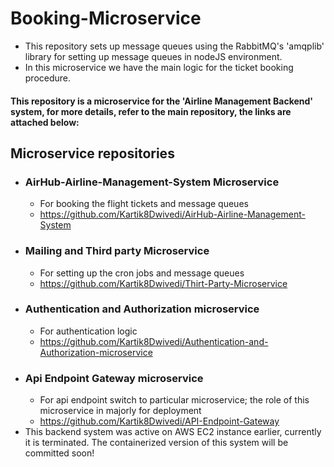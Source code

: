 # Booking-Microservice
  - This repository sets up message queues using the RabbitMQ's 'amqplib' library for setting up message queues in nodeJS environment.
  - In this microservice we have the main logic for the ticket booking procedure.
#### This repository is a microservice for the 'Airline Management Backend' system, for more details, refer to the main repository, the links are attached below:

## Microservice repositories
 - ### AirHub-Airline-Management-System Microservice
      - For booking the flight tickets and message queues
      - https://github.com/Kartik8Dwivedi/AirHub-Airline-Management-System
 - ### Mailing and Third party Microservice
      - For setting up the cron jobs and message queues
      - https://github.com/Kartik8Dwivedi/Thirt-Party-Microservice
 - ### Authentication and Authorization microservice
      - For authentication logic
      - https://github.com/Kartik8Dwivedi/Authentication-and-Authorization-microservice
 - ### Api Endpoint Gateway microservice
      - For api endpoint switch to particular microservice; the role of this microservice in majorly for deployment
      - https://github.com/Kartik8Dwivedi/API-Endpoint-Gateway
 - This backend system was active on AWS EC2 instance earlier, currently it is terminated. The containerized version of this system will be committed soon!
